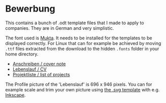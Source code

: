 Bewerbung
=========
This contains a bunch of .odt template files that I made to apply to companies.
They are in German and very simplistic.

The font used is [Mukta](https://fonts.google.com/specimen/Mukta).
It needs to be installed for the templates to be displayed correctly.
For Linux that can for example be achieved by moving `.ttf` files extracted
from the download to the hidden `.fonts` folder in your home directory.

* [Anschreiben / cover note](Anschreiben.pdf)
* [Lebenslauf / CV](Lebenslauf.pdf)
* [Projektliste / list of projects](Projektliste.pdf)

The Profile picture of the 'Lebenslauf' is 696 x 946 pixels.
You can for example scale and trim your own picture using [the .svg template](src/Profilbild.svg) with
e.g. [Inkscape](https://inkscape.org/).

